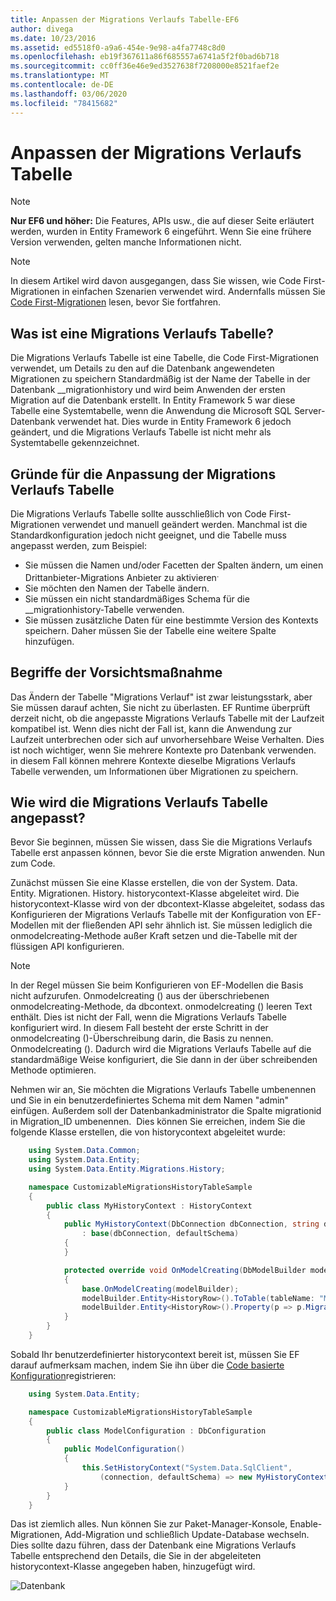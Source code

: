 ```yaml
---
title: Anpassen der Migrations Verlaufs Tabelle-EF6
author: divega
ms.date: 10/23/2016
ms.assetid: ed5518f0-a9a6-454e-9e98-a4fa7748c8d0
ms.openlocfilehash: eb19f367611a86f685557a6741a5f2f0bad6b718
ms.sourcegitcommit: cc0ff36e46e9ed3527638f7208000e8521faef2e
ms.translationtype: MT
ms.contentlocale: de-DE
ms.lasthandoff: 03/06/2020
ms.locfileid: "78415682"
---
```

# <a name="customizing-the-migrations-history-table"></a>Anpassen der Migrations Verlaufs Tabelle
> [!NOTE]
> **Nur EF6 und höher:** Die Features, APIs usw., die auf dieser Seite erläutert werden, wurden in Entity Framework 6 eingeführt. Wenn Sie eine frühere Version verwenden, gelten manche Informationen nicht.

> [!NOTE]
> In diesem Artikel wird davon ausgegangen, dass Sie wissen, wie Code First-Migrationen in einfachen Szenarien verwendet wird. Andernfalls müssen Sie [Code First-Migrationen](~/ef6/modeling/code-first/migrations/index.md) lesen, bevor Sie fortfahren.

## <a name="what-is-migrations-history-table"></a>Was ist eine Migrations Verlaufs Tabelle?

Die Migrations Verlaufs Tabelle ist eine Tabelle, die Code First-Migrationen verwendet, um Details zu den auf die Datenbank angewendeten Migrationen zu speichern Standardmäßig ist der Name der Tabelle in der Datenbank \_\_migrationhistory und wird beim Anwenden der ersten Migration auf die Datenbank erstellt. In Entity Framework 5 war diese Tabelle eine Systemtabelle, wenn die Anwendung die Microsoft SQL Server-Datenbank verwendet hat. Dies wurde in Entity Framework 6 jedoch geändert, und die Migrations Verlaufs Tabelle ist nicht mehr als Systemtabelle gekennzeichnet.

## <a name="why-customize-migrations-history-table"></a>Gründe für die Anpassung der Migrations Verlaufs Tabelle

Die Migrations Verlaufs Tabelle sollte ausschließlich von Code First-Migrationen verwendet und manuell geändert werden. Manchmal ist die Standardkonfiguration jedoch nicht geeignet, und die Tabelle muss angepasst werden, zum Beispiel:

-   Sie müssen die Namen und/oder Facetten der Spalten ändern, um einen Drittanbieter-Migrations Anbieter zu aktivieren<sup>.</sup>
-   Sie möchten den Namen der Tabelle ändern.
-   Sie müssen ein nicht standardmäßiges Schema für die \_\_migrationhistory-Tabelle verwenden.
-   Sie müssen zusätzliche Daten für eine bestimmte Version des Kontexts speichern. Daher müssen Sie der Tabelle eine weitere Spalte hinzufügen.

## <a name="words-of-precaution"></a>Begriffe der Vorsichtsmaßnahme

Das Ändern der Tabelle "Migrations Verlauf" ist zwar leistungsstark, aber Sie müssen darauf achten, Sie nicht zu überlasten. EF Runtime überprüft derzeit nicht, ob die angepasste Migrations Verlaufs Tabelle mit der Laufzeit kompatibel ist. Wenn dies nicht der Fall ist, kann die Anwendung zur Laufzeit unterbrechen oder sich auf unvorhersehbare Weise Verhalten. Dies ist noch wichtiger, wenn Sie mehrere Kontexte pro Datenbank verwenden. in diesem Fall können mehrere Kontexte dieselbe Migrations Verlaufs Tabelle verwenden, um Informationen über Migrationen zu speichern.

## <a name="how-to-customize-migrations-history-table"></a>Wie wird die Migrations Verlaufs Tabelle angepasst?

Bevor Sie beginnen, müssen Sie wissen, dass Sie die Migrations Verlaufs Tabelle erst anpassen können, bevor Sie die erste Migration anwenden. Nun zum Code.

Zunächst müssen Sie eine Klasse erstellen, die von der System. Data. Entity. Migrationen. History. historycontext-Klasse abgeleitet wird. Die historycontext-Klasse wird von der dbcontext-Klasse abgeleitet, sodass das Konfigurieren der Migrations Verlaufs Tabelle mit der Konfiguration von EF-Modellen mit der fließenden API sehr ähnlich ist. Sie müssen lediglich die onmodelcreating-Methode außer Kraft setzen und die-Tabelle mit der flüssigen API konfigurieren.

>[!NOTE]
> In der Regel müssen Sie beim Konfigurieren von EF-Modellen die Basis nicht aufzurufen. Onmodelcreating () aus der überschriebenen onmodelcreating-Methode, da dbcontext. onmodelcreating () leeren Text enthält. Dies ist nicht der Fall, wenn die Migrations Verlaufs Tabelle konfiguriert wird. In diesem Fall besteht der erste Schritt in der onmodelcreating ()-Überschreibung darin, die Basis zu nennen. Onmodelcreating (). Dadurch wird die Migrations Verlaufs Tabelle auf die standardmäßige Weise konfiguriert, die Sie dann in der über schreibenden Methode optimieren.

Nehmen wir an, Sie möchten die Migrations Verlaufs Tabelle umbenennen und Sie in ein benutzerdefiniertes Schema mit dem Namen "admin" einfügen. Außerdem soll der Datenbankadministrator die Spalte migrationid in Migration\_ID umbenennen.  Dies können Sie erreichen, indem Sie die folgende Klasse erstellen, die von historycontext abgeleitet wurde:

``` csharp
    using System.Data.Common;
    using System.Data.Entity;
    using System.Data.Entity.Migrations.History;

    namespace CustomizableMigrationsHistoryTableSample
    {
        public class MyHistoryContext : HistoryContext
        {
            public MyHistoryContext(DbConnection dbConnection, string defaultSchema)
                : base(dbConnection, defaultSchema)
            {
            }

            protected override void OnModelCreating(DbModelBuilder modelBuilder)
            {
                base.OnModelCreating(modelBuilder);
                modelBuilder.Entity<HistoryRow>().ToTable(tableName: "MigrationHistory", schemaName: "admin");
                modelBuilder.Entity<HistoryRow>().Property(p => p.MigrationId).HasColumnName("Migration_ID");
            }
        }
    }
```

Sobald Ihr benutzerdefinierter historycontext bereit ist, müssen Sie EF darauf aufmerksam machen, indem Sie ihn über die [Code basierte Konfiguration](https://msdn.com/data/jj680699)registrieren:

``` csharp
    using System.Data.Entity;

    namespace CustomizableMigrationsHistoryTableSample
    {
        public class ModelConfiguration : DbConfiguration
        {
            public ModelConfiguration()
            {
                this.SetHistoryContext("System.Data.SqlClient",
                    (connection, defaultSchema) => new MyHistoryContext(connection, defaultSchema));
            }
        }
    }
```

Das ist ziemlich alles. Nun können Sie zur Paket-Manager-Konsole, Enable-Migrationen, Add-Migration und schließlich Update-Database wechseln. Dies sollte dazu führen, dass der Datenbank eine Migrations Verlaufs Tabelle entsprechend den Details, die Sie in der abgeleiteten historycontext-Klasse angegeben haben, hinzugefügt wird.

![Datenbank](~/ef6/media/database.png)
